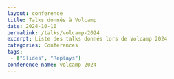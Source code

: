 ```yaml
---
layout: conference
title: Talks donnés à Volcamp
date: 2024-10-10
permalink: /talks/volcamp-2024
excerpt: Liste des talks donnés lors de Volcamp 2024
categories: Conférences
tags: 
 - ["Slides", "Replays"]
conference-name: volcamp-2024
---
```

